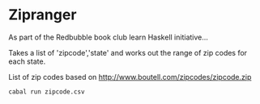 Zipranger
=========

As part of the Redbubble book club learn Haskell initiative...

Takes a list of 'zipcode','state' and works out the range of zip codes for each state.

List of zip codes based on http://www.boutell.com/zipcodes/zipcode.zip

```
cabal run zipcode.csv
```


